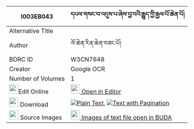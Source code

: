 |I003EB043|དཔལ་གསང་བ་འདུས་པ་ཞེས་བྱ་བའི་རྒྱུད་ཀྱི་རྒྱལ་པོ་ཆེན་པོ། 
| --- | --- 
|Alternative Title |
|Author| ལོ་ཆེན་རིན་ཆེན་བཟང་པོ།
|BDRC ID | W3CN7648
|Creator | Google OCR
|Number of Volumes| 1
|<img width="25" src="https://img.icons8.com/color/25/000000/edit-property.png">Edit Online| [<img width="25" src="https://avatars.githubusercontent.com/u/45091458?s=200&v=4"> Open in Editor](http://editor.openpecha.org/I003EB043)
|<img width="25" src="https://img.icons8.com/fluent/48/000000/download-2.png"/>  Download | [![](https://img.icons8.com/color/20/000000/txt.png)Plain Text](https://github.com/Openpecha/I003EB043/releases/download/v1/pal_sangwa_dupa_shye_jawa_i_gy_plain_I003EB043.zip), [![](https://img.icons8.com/color/20/000000/txt.png)Text with Pagination](https://github.com/Openpecha/I003EB043/releases/download/v1/pal_sangwa_dupa_shye_jawa_i_gy_pages_I003EB043.zip)
|<img width="25" src="https://img.icons8.com/plasticine/100/000000/pictures-folder.png"/>  Source Images | [<img width="25" src="https://library.bdrc.io/icons/BUDA-small.svg"> Images of text file open in BUDA](https://library.bdrc.io/show/bdr:W3CN7648)